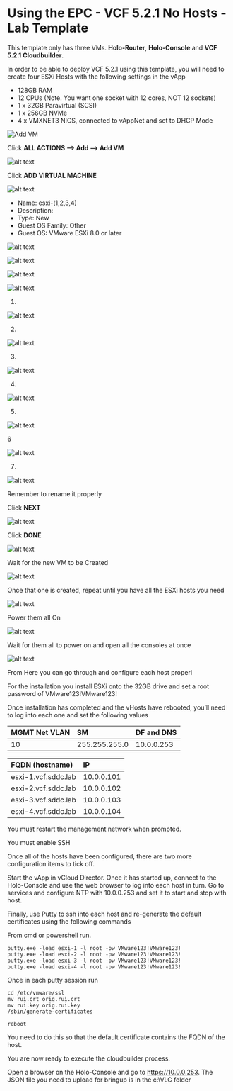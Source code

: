 # Using the EPC - VCF 5.2.1 No Hosts - Lab Template

This template only has three VMs.  **Holo-Router**, **Holo-Console** and **VCF 5.2.1 Cloudbuilder**.  

In order to be able to deploy VCF 5.2.1 using this template, you will need to create four ESXi Hosts with the following settings in the vApp

* 128GB RAM
* 12 CPUs (Note.  You want one socket with 12 cores, NOT 12 sockets)
* 1 x 32GB Paravirtual (SCSI) 
* 1 x 256GB NVMe
* 4 x VMXNET3 NICS, connected to vAppNet and set to DHCP Mode



![Add VM](_images/add.vm.png)

Click **ALL ACTIONS --> Add --> Add VM**

![alt text](_images/add.vm.2.png)

Click **ADD VIRTUAL MACHINE**

![alt text](_images/add.vm.esxi1.png)
* Name: esxi-(1,2,3,4)
* Description: 
* Type: New
* Guest OS Family: Other
* Guest OS: VMware ESXi 8.0 or later

![alt text](_images/add.vm.esxi2.png)

![alt text](_images/add.vm.esxi3.png)

![alt text](_images/add.vm.esxi.Add.png)

![alt text](_images/edit.vm.esxi1.png)

1.

![alt text](_images/edit.vm.esxi2.png)

2.

![alt text](_images/edit.vm.esxi3.png)

3.

![alt text](_images/edit.vm.esxi4.png)

4.

![alt text](_images/copy.vm.esxi1.png)

5.

![alt text](_images/copy.vm.esxi2.png)

6

![alt text](_images/copy.vm.esxi3.png)

7.

![alt text](_images/copy.vm.esxi4.png)

Remember to rename it properly

Click **NEXT**

![alt text](_images/copy.vm.esxi5.png)

Click **DONE**

![alt text](_images/copy.vm.esxi6.png)

Wait for the new VM to be Created

![alt text](_images/copy.vm.esxi7.png)

Once that one is created, repeat until you have all the ESXi hosts you need

![alt text](_images/powerOn.vm.esxi1.png)

Power them all On

![alt text](_images/powerOn.vm.esxi2.png)

Wait for them all to power on and open all the consoles at once

![alt text](_images/configAll.vm.esxi.png)

From Here you can go through and configure each host properl

For the installation you install ESXi onto the 32GB drive and set a root password of VMware123!VMware123!

Once installation has completed and the vHosts have rebooted, you’ll need to log into each one and set the following values

|MGMT Net VLAN | SM            | DF and DNS         |
|:---------------------- |:------------- |:------------------ |
| 10 | 255.255.255.0 | 10.0.0.253 |




| FQDN (hostname)     | IP         |
|:------------------- |:---------- |
| esxi-1.vcf.sddc.lab | 10.0.0.101 |
| esxi-2.vcf.sddc.lab | 10.0.0.102 |
| esxi-3.vcf.sddc.lab | 10.0.0.103 |
| esxi-4.vcf.sddc.lab | 10.0.0.104 |


You must restart the management network when prompted.

You must enable SSH

Once all of the hosts have been configured, there are two more configuration items to tick off.

Start the vApp in vCloud Director.  Once it has started up, connect to the Holo-Console and use the web browser to log into each host in turn.  Go to services and configure NTP with 10.0.0.253 and set it to start and stop with host.

Finally, use Putty to ssh into each host and re-generate the default certificates using the following commands

From cmd or powershell run. 

```
putty.exe -load esxi-1 -l root -pw VMware123!VMware123!
putty.exe -load esxi-2 -l root -pw VMware123!VMware123!
putty.exe -load esxi-3 -l root -pw VMware123!VMware123!
putty.exe -load esxi-4 -l root -pw VMware123!VMware123!
```

Once in each putty session run


```
cd /etc/vmware/ssl
mv rui.crt orig.rui.crt
mv rui.key orig.rui.key
/sbin/generate-certificates
```
```
reboot
```

You need to do this so that the default certificate contains the FQDN of the host.

You are now ready to execute the cloudbuilder process.

Open a browser on the Holo-Console and go to https://10.0.0.253.  The JSON file you need to upload for bringup is in the c:\VLC folder

